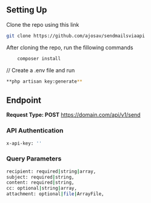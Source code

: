 
## Setting Up
Clone the repo using this link
```bash
git clone https://github.com/ajosav/sendmailsviaapi
```


After cloning the repo, run the fillowing commands

```bash
    composer install
```

// Create a .env file and run
```bash
**php artisan key:generate**
```


## Endpoint
**Request Type: POST**
https://domain.com/api/v1/send


### API Authentication

```bash
x-api-key: ''
```

### Query Parameters
```bash
recipient: required|string|array,
subject: required|string,
content: required|string,
cc: optional|string|array,
attachment: optional|file|ArrayFile,
```